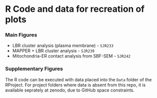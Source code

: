 # R Code and data for recreation of plots

### Main Figures

- LBR cluster analysis (plasma membrane) - `SJR233`
- MAPPER + LBR cluster analysis - `SJR239`
- Mitochondria-ER contact analysis from SBF-SEM - `SJR242`


### Supplementary Figures

The R code can be executed with data placed into the `Data` folder of the RProject.
For project folders where data is absent from this repo, it is available seprately at zenodo, due to GitHub space constraints.